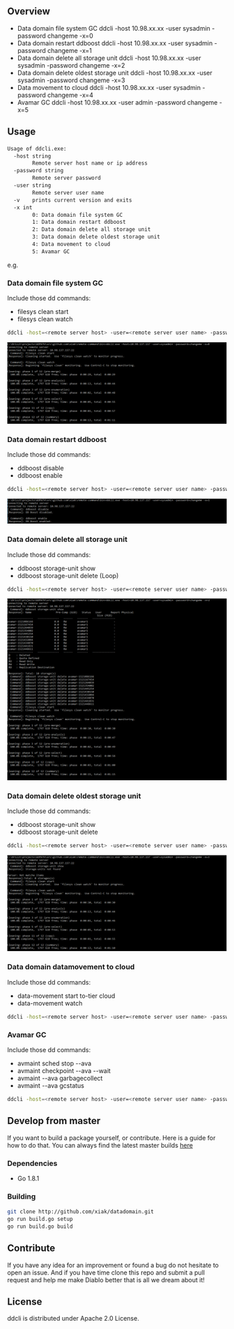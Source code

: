 ## Overview
- Data domain file system GC
  ddcli -host 10.98.xx.xx -user sysadmin -password changeme -x=0
- Data domain restart ddboost
  ddcli -host 10.98.xx.xx -user sysadmin -password changeme -x=1
- Data domain delete all storage unit
  ddcli -host 10.98.xx.xx -user sysadmin -password changeme -x=2
- Data domain delete oldest storage unit
  ddcli -host 10.98.xx.xx -user sysadmin -password changeme -x=3
- Data movement to cloud
  ddcli -host 10.98.xx.xx -user sysadmin -password changeme -x=4
- Avamar GC
  ddcli -host 10.98.xx.xx -user admin -password changeme -x=5

## Usage
```bash
Usage of ddcli.exe:
  -host string
        Remote server host name or ip address
  -password string
        Remote server password
  -user string
        Remote server user name
  -v    prints current version and exits
  -x int
        0: Data domain file system GC
        1: Data domain restart ddboost
        2: Data domain delete all storage unit
        3: Data domain delete oldest storage unit
        4: Data movement to cloud
        5: Avamar GC
```
e.g.
### Data domain file system GC 
Include those dd commands:
- filesys clean start
- filesys clean watch

```bash
ddcli -host=<remote server host> -user=<remote server user name> -password=<remote server password> -x=0
```
![T](https://github.com/xiak/datadomain/blob/master/src/filesys-clean.PNG?raw=true)

### Data domain restart ddboost 
Include those dd commands:
- ddboost disable
- ddboost enable

```bash
ddcli -host=<remote server host> -user=<remote server user name> -password=<remote server password> -x=1
```
![T](https://github.com/xiak/datadomain/blob/master/src/ddboost-restart.PNG?raw=true)

### Data domain delete all storage unit
Include those dd commands:
- ddboost storage-unit show
- ddboost storage-unit delete (Loop)

```bash
ddcli -host=<remote server host> -user=<remote server user name> -password=<remote server password> -x=2
```
![T](https://github.com/xiak/datadomain/blob/master/src/delete-all-storage-unit.PNG?raw=true)

### Data domain delete oldest storage unit
Include those dd commands:
- ddboost storage-unit show
- ddboost storage-unit delete

```bash
ddcli -host=<remote server host> -user=<remote server user name> -password=<remote server password> -x=3
```
![T](https://github.com/xiak/datadomain/blob/master/src/delete-oldest-storage-unit.PNG?raw=true)

### Data domain datamovement to cloud
Include those dd commands:
- data-movement start to-tier cloud
- data-movement watch

```bash
ddcli -host=<remote server host> -user=<remote server user name> -password=<remote server password> -x=4
```

### Avamar GC
Include those dd commands:
- avmaint sched stop --ava
- avmaint checkpoint --ava --wait
- avmaint --ava garbagecollect
- avmaint --ava gcstatus

```bash
ddcli -host=<remote server host> -user=<remote server user name> -password=<remote server password> -x=5
```
## Develop from master
If you want to build a package yourself, or contribute. Here is a guide for how to do that. You can always find
the latest master builds [here](http://github.com/xiak/datadomain/bin/)

### Dependencies
- Go 1.8.1

### Building
```bash
git clone http://github.com/xiak/datadomain.git
go run build.go setup
go run build.go build
```

## Contribute
If you have any idea for an improvement or found a bug do not hesitate to open an issue.
And if you have time clone this repo and submit a pull request and help me make Diablo
better that is all we dream about it!

## License
ddcli is distributed under Apache 2.0 License.
